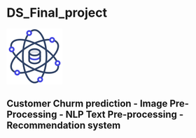 # DS_Final_project
![img](/data-science.png)

## Customer Churm prediction - Image Pre-Processing - NLP Text Pre-processing - Recommendation system 
